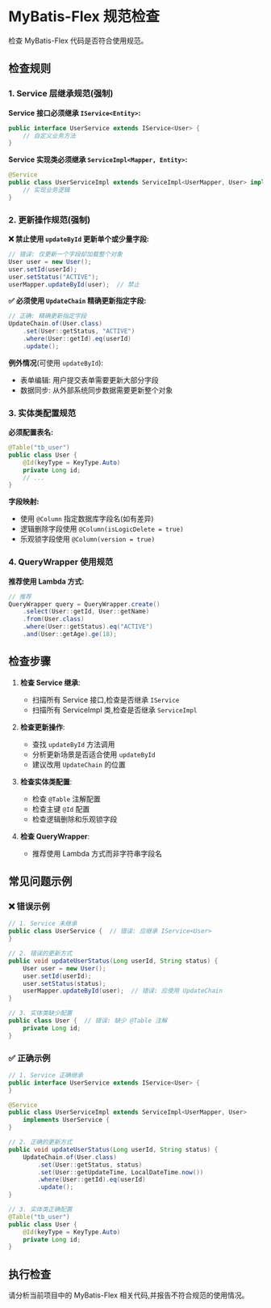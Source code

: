 # MyBatis-Flex 规范检查

检查 MyBatis-Flex 代码是否符合使用规范。

## 检查规则

### 1. Service 层继承规范(强制)

**Service 接口必须继承 `IService<Entity>`:**
```java
public interface UserService extends IService<User> {
    // 自定义业务方法
}
```

**Service 实现类必须继承 `ServiceImpl<Mapper, Entity>`:**
```java
@Service
public class UserServiceImpl extends ServiceImpl<UserMapper, User> implements UserService {
    // 实现业务逻辑
}
```

### 2. 更新操作规范(强制)

**❌ 禁止使用 `updateById` 更新单个或少量字段:**
```java
// 错误: 仅更新一个字段却加载整个对象
User user = new User();
user.setId(userId);
user.setStatus("ACTIVE");
userMapper.updateById(user);  // 禁止
```

**✅ 必须使用 `UpdateChain` 精确更新指定字段:**
```java
// 正确: 精确更新指定字段
UpdateChain.of(User.class)
    .set(User::getStatus, "ACTIVE")
    .where(User::getId).eq(userId)
    .update();
```

**例外情况**(可使用 `updateById`):
- 表单编辑: 用户提交表单需要更新大部分字段
- 数据同步: 从外部系统同步数据需要更新整个对象

### 3. 实体类配置规范

**必须配置表名:**
```java
@Table("tb_user")
public class User {
    @Id(keyType = KeyType.Auto)
    private Long id;
    // ...
}
```

**字段映射:**
- 使用 `@Column` 指定数据库字段名(如有差异)
- 逻辑删除字段使用 `@Column(isLogicDelete = true)`
- 乐观锁字段使用 `@Column(version = true)`

### 4. QueryWrapper 使用规范

**推荐使用 Lambda 方式:**
```java
// 推荐
QueryWrapper query = QueryWrapper.create()
    .select(User::getId, User::getName)
    .from(User.class)
    .where(User::getStatus).eq("ACTIVE")
    .and(User::getAge).ge(18);
```

## 检查步骤

1. **检查 Service 继承**:
   - 扫描所有 Service 接口,检查是否继承 `IService`
   - 扫描所有 ServiceImpl 类,检查是否继承 `ServiceImpl`

2. **检查更新操作**:
   - 查找 `updateById` 方法调用
   - 分析更新场景是否适合使用 `updateById`
   - 建议改用 `UpdateChain` 的位置

3. **检查实体类配置**:
   - 检查 `@Table` 注解配置
   - 检查主键 `@Id` 配置
   - 检查逻辑删除和乐观锁字段

4. **检查 QueryWrapper**:
   - 推荐使用 Lambda 方式而非字符串字段名

## 常见问题示例

### ❌ 错误示例

```java
// 1. Service 未继承
public class UserService {  // 错误: 应继承 IService<User>
}

// 2. 错误的更新方式
public void updateUserStatus(Long userId, String status) {
    User user = new User();
    user.setId(userId);
    user.setStatus(status);
    userMapper.updateById(user);  // 错误: 应使用 UpdateChain
}

// 3. 实体类缺少配置
public class User {  // 错误: 缺少 @Table 注解
    private Long id;
}
```

### ✅ 正确示例

```java
// 1. Service 正确继承
public interface UserService extends IService<User> {
}

@Service
public class UserServiceImpl extends ServiceImpl<UserMapper, User>
    implements UserService {
}

// 2. 正确的更新方式
public void updateUserStatus(Long userId, String status) {
    UpdateChain.of(User.class)
        .set(User::getStatus, status)
        .set(User::getUpdateTime, LocalDateTime.now())
        .where(User::getId).eq(userId)
        .update();
}

// 3. 实体类正确配置
@Table("tb_user")
public class User {
    @Id(keyType = KeyType.Auto)
    private Long id;
}
```

## 执行检查

请分析当前项目中的 MyBatis-Flex 相关代码,并报告不符合规范的使用情况。
